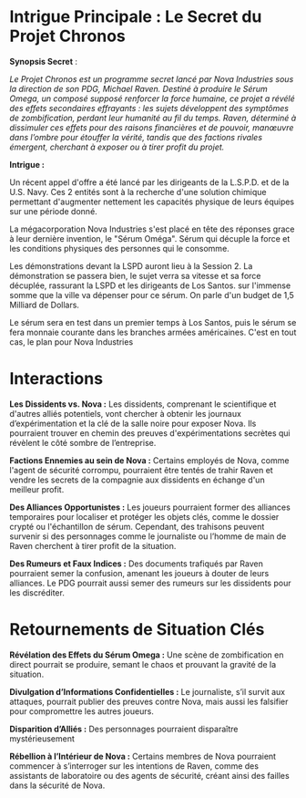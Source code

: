 # Intrigue Principale : Le Secret du Projet Chronos

**Synopsis Secret** : 

*Le Projet Chronos est un programme secret lancé par Nova Industries sous la direction de son PDG, Michael Raven. Destiné à produire le Sérum Omega, un composé supposé renforcer la force humaine, ce projet a révélé des effets secondaires effrayants : les sujets développent des symptômes de zombification, perdant leur humanité au fil du temps. Raven, déterminé à dissimuler ces effets pour des raisons financières et de pouvoir, manœuvre dans l’ombre pour étouffer la vérité, tandis que des factions rivales émergent, cherchant à exposer ou à tirer profit du projet.*

**Intrigue :**

Un récent appel d'offre a été lancé par les dirigeants de la L.S.P.D. et de la U.S. Navy. 
Ces 2 entités sont à la recherche d'une solution chimique permettant d'augmenter nettement les capacités physique de leurs équipes sur une période donné. 

La mégacorporation Nova Industries s'est placé en tête des réponses grace à leur dernière invention, le "Sérum Oméga". 
Sérum qui décuple la force et les conditions physiques des personnes qui le consomme.

Les démonstrations devant la LSPD auront lieu à la Session 2. La démonstration se passera bien, le sujet verra sa vitesse et sa force décuplée, rassurant la LSPD et les dirigeants de Los Santos. sur l'immense somme que la ville va dépenser pour ce sérum. On parle d'un budget de 1,5 Milliard de Dollars. 

Le sérum sera en test dans un premier temps à Los Santos, puis le sérum se fera monnaie courante dans les branches armées américaines. C'est en tout cas, le plan pour Nova Industries

# Interactions

**Les Dissidents vs. Nova :** Les dissidents, comprenant le scientifique et d'autres alliés potentiels, vont chercher à obtenir les journaux d’expérimentation et la clé de la salle noire pour exposer Nova. Ils pourraient trouver en chemin des preuves d'expérimentations secrètes qui révèlent le côté sombre de l’entreprise.

**Factions Ennemies au sein de Nova :** Certains employés de Nova, comme l'agent de sécurité corrompu, pourraient être tentés de trahir Raven et vendre les secrets de la compagnie aux dissidents en échange d'un meilleur profit.


**Des Alliances Opportunistes :** Les joueurs pourraient former des alliances temporaires pour localiser et protéger les objets clés, comme le dossier crypté ou l'échantillon de sérum. Cependant, des trahisons peuvent survenir si des personnages comme le journaliste ou l’homme de main de Raven cherchent à tirer profit de la situation.

**Des Rumeurs et Faux Indices :** Des documents trafiqués par Raven pourraient semer la confusion, amenant les joueurs à douter de leurs alliances. Le PDG pourrait aussi semer des rumeurs sur les dissidents pour les discréditer.

# Retournements de Situation Clés

**Révélation des Effets du Sérum Omega :** Une scène de zombification en direct pourrait se produire, semant le chaos et prouvant la gravité de la situation.

**Divulgation d’Informations Confidentielles :** Le journaliste, s’il survit aux attaques, pourrait publier des preuves contre Nova, mais aussi les falsifier pour compromettre les autres joueurs.

**Disparition d’Alliés :** Des personnages pourraient disparaître mystérieusement

**Rébellion à l’Intérieur de Nova :** Certains membres de Nova pourraient commencer à s’interroger sur les intentions de Raven, comme des assistants de laboratoire ou des agents de sécurité, créant ainsi des failles dans la sécurité de Nova.
